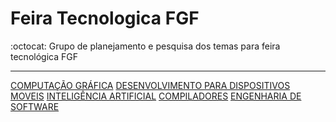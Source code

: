 # Feira Tecnologica FGF
:octocat: Grupo de planejamento e pesquisa dos temas para feira tecnológica FGF 

---

[COMPUTAÇÃO GRÁFICA]()
[DESENVOLVIMENTO PARA DISPOSITIVOS MOVEIS]()
[INTELIGÊNCIA ARTIFICIAL]()
[COMPILADORES]()
[ENGENHARIA DE SOFTWARE]()

